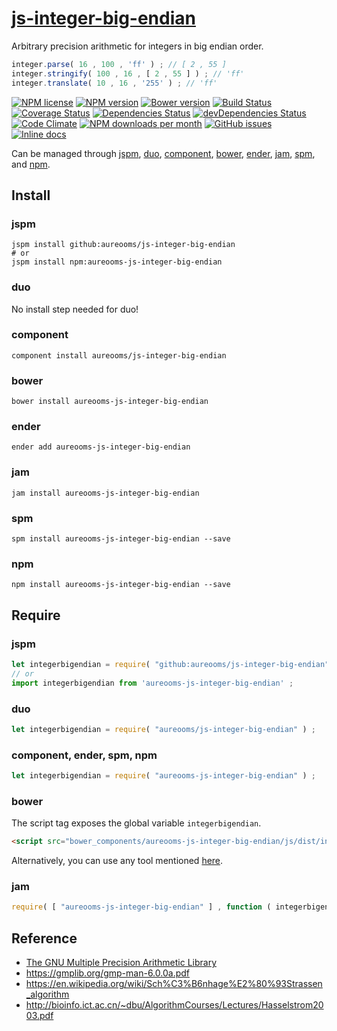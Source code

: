 [js-integer-big-endian](http://aureooms.github.io/js-integer-big-endian)
==

Arbitrary precision arithmetic for integers in big endian order.

```js
integer.parse( 16 , 100 , 'ff' ) ; // [ 2 , 55 ]
integer.stringify( 100 , 16 , [ 2 , 55 ] ) ; // 'ff'
integer.translate( 10 , 16 , '255' ) ; // 'ff'
```

[![NPM license](http://img.shields.io/npm/l/aureooms-js-integer-big-endian.svg?style=flat)](https://raw.githubusercontent.com/aureooms/js-integer-big-endian/master/LICENSE)
[![NPM version](http://img.shields.io/npm/v/aureooms-js-integer-big-endian.svg?style=flat)](https://www.npmjs.org/package/aureooms-js-integer-big-endian)
[![Bower version](http://img.shields.io/bower/v/aureooms-js-integer-big-endian.svg?style=flat)](http://bower.io/search/?q=aureooms-js-integer-big-endian)
[![Build Status](http://img.shields.io/travis/aureooms/js-integer-big-endian.svg?style=flat)](https://travis-ci.org/aureooms/js-integer-big-endian)
[![Coverage Status](http://img.shields.io/coveralls/aureooms/js-integer-big-endian.svg?style=flat)](https://coveralls.io/r/aureooms/js-integer-big-endian)
[![Dependencies Status](http://img.shields.io/david/aureooms/js-integer-big-endian.svg?style=flat)](https://david-dm.org/aureooms/js-integer-big-endian#info=dependencies)
[![devDependencies Status](http://img.shields.io/david/dev/aureooms/js-integer-big-endian.svg?style=flat)](https://david-dm.org/aureooms/js-integer-big-endian#info=devDependencies)
[![Code Climate](http://img.shields.io/codeclimate/github/aureooms/js-integer-big-endian.svg?style=flat)](https://codeclimate.com/github/aureooms/js-integer-big-endian)
[![NPM downloads per month](http://img.shields.io/npm/dm/aureooms-js-integer-big-endian.svg?style=flat)](https://www.npmjs.org/package/aureooms-js-integer-big-endian)
[![GitHub issues](http://img.shields.io/github/issues/aureooms/js-integer-big-endian.svg?style=flat)](https://github.com/aureooms/js-integer-big-endian/issues)
[![Inline docs](http://inch-ci.org/github/aureooms/js-integer-big-endian.svg?branch=master&style=shields)](http://inch-ci.org/github/aureooms/js-integer-big-endian)

Can be managed through [jspm](https://github.com/jspm/jspm-cli),
[duo](https://github.com/duojs/duo),
[component](https://github.com/componentjs/component),
[bower](https://github.com/bower/bower),
[ender](https://github.com/ender-js/Ender),
[jam](https://github.com/caolan/jam),
[spm](https://github.com/spmjs/spm),
and [npm](https://github.com/npm/npm).

## Install

### jspm
```terminal
jspm install github:aureooms/js-integer-big-endian
# or
jspm install npm:aureooms-js-integer-big-endian
```
### duo
No install step needed for duo!

### component
```terminal
component install aureooms/js-integer-big-endian
```

### bower
```terminal
bower install aureooms-js-integer-big-endian
```

### ender
```terminal
ender add aureooms-js-integer-big-endian
```

### jam
```terminal
jam install aureooms-js-integer-big-endian
```

### spm
```terminal
spm install aureooms-js-integer-big-endian --save
```

### npm
```terminal
npm install aureooms-js-integer-big-endian --save
```

## Require
### jspm
```js
let integerbigendian = require( "github:aureooms/js-integer-big-endian" ) ;
// or
import integerbigendian from 'aureooms-js-integer-big-endian' ;
```
### duo
```js
let integerbigendian = require( "aureooms/js-integer-big-endian" ) ;
```

### component, ender, spm, npm
```js
let integerbigendian = require( "aureooms-js-integer-big-endian" ) ;
```

### bower
The script tag exposes the global variable `integerbigendian`.
```html
<script src="bower_components/aureooms-js-integer-big-endian/js/dist/integer-big-endian.min.js"></script>
```
Alternatively, you can use any tool mentioned [here](http://bower.io/docs/tools/).

### jam
```js
require( [ "aureooms-js-integer-big-endian" ] , function ( integerbigendian ) { ... } ) ;
```

## Reference

 - [The GNU Multiple Precision Arithmetic Library](https://gmplib.org/)
 - https://gmplib.org/gmp-man-6.0.0a.pdf
 - https://en.wikipedia.org/wiki/Sch%C3%B6nhage%E2%80%93Strassen_algorithm
 - http://bioinfo.ict.ac.cn/~dbu/AlgorithmCourses/Lectures/Hasselstrom2003.pdf
